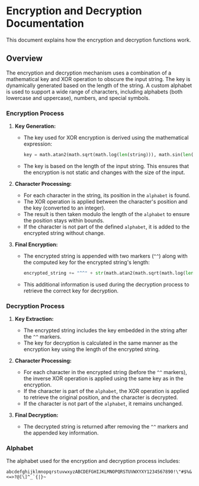 # Encryption and Decryption Documentation

This document explains how the encryption and decryption functions work.

## Overview

The encryption and decryption mechanism uses a combination of a mathematical key and XOR operation to obscure the input string. The key is dynamically generated based on the length of the string. A custom alphabet is used to support a wide range of characters, including alphabets (both lowercase and uppercase), numbers, and special symbols.

### Encryption Process

1. **Key Generation:**
   - The key used for XOR encryption is derived using the mathematical expression:
     ```python
     key = math.atan2(math.sqrt(math.log(len(string))), math.sin(len(string)))
     ```
   - The key is based on the length of the input string. This ensures that the encryption is not static and changes with the size of the input.

2. **Character Processing:**
   - For each character in the string, its position in the `alphabet` is found.
   - The XOR operation is applied between the character's position and the key (converted to an integer).
   - The result is then taken modulo the length of the `alphabet` to ensure the position stays within bounds.
   - If the character is not part of the defined `alphabet`, it is added to the encrypted string without change.

3. **Final Encryption:**
   - The encrypted string is appended with two markers (`^^`) along with the computed key for the encrypted string's length:
     ```python
     encrypted_string += "^^" + str(math.atan2(math.sqrt(math.log(len(encrypted_string))), math.sin(len(encrypted_string)))) + "^^"
     ```
   - This additional information is used during the decryption process to retrieve the correct key for decryption.

### Decryption Process

1. **Key Extraction:**
   - The encrypted string includes the key embedded in the string after the `^^` markers.
   - The key for decryption is calculated in the same manner as the encryption key using the length of the encrypted string.
   
2. **Character Processing:**
   - For each character in the encrypted string (before the `^^` markers), the inverse XOR operation is applied using the same key as in the encryption.
   - If the character is part of the `alphabet`, the XOR operation is applied to retrieve the original position, and the character is decrypted.
   - If the character is not part of the `alphabet`, it remains unchanged.

3. **Final Decryption:**
   - The decrypted string is returned after removing the `^^` markers and the appended key information.

### Alphabet

The alphabet used for the encryption and decryption process includes:
```plaintext
abcdefghijklmnopqrstuvwxyzABCDEFGHIJKLMNOPQRSTUVWXYXY1234567890!\"#$%&'()*+,-./:;<=>?@[\]^_`{|}~
